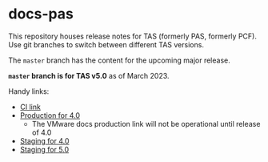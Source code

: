 # docs-pas

This repository houses release notes for TAS (formerly PAS, formerly PCF). Use git branches to switch between different TAS versions.

The `master` branch has the content for the upcoming major release.

**`master` branch is for TAS v5.0** as of March 2023.

Handy links:

* [CI link](https://runway-ci.eng.vmware.com/teams/mapbu-docs/pipelines/cf-current)
* [Production for 4.0](https://docs.vmware.com/en/VMware-Tanzu-Application-Service/4.0/tas-for-vms/concepts-overview.html)
  * The VMware docs production link will not be operational until release of 4.0
* [Staging for 4.0](https://docs-staging.vmware.com/en/draft/VMware-Tanzu-Application-Service/4.0/tas-for-vms/concepts-overview.html)
* [Staging for 5.0](https://docs-staging.vmware.com/en/draft/VMware-Tanzu-Application-Service/5.0/tas-for-vms/concepts-overview.html)
